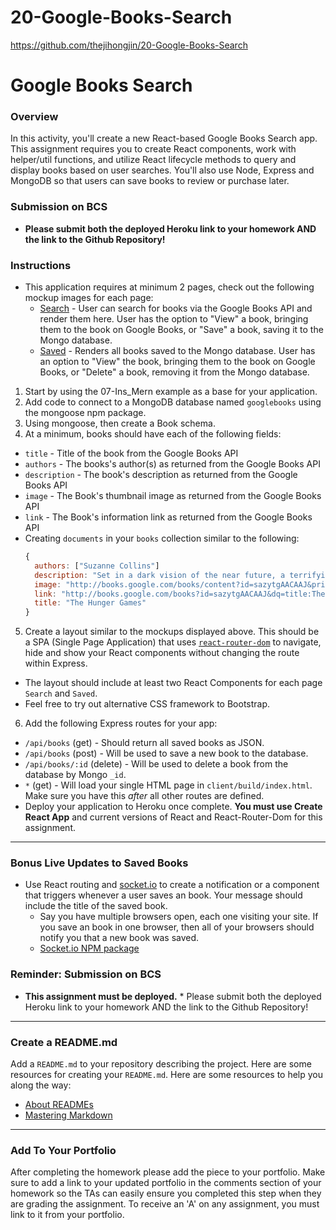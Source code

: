 # 20-Google-Books-Search
https://github.com/thejihongjin/20-Google-Books-Search

# Google Books Search
### Overview
In this activity, you'll create a new React-based Google Books Search app. This assignment requires you to create React components, work with helper/util functions, and utilize React lifecycle methods to query and display books based on user searches. You'll also use Node, Express and MongoDB so that users can save books to review or purchase later.

### Submission on BCS
* **Please submit both the deployed Heroku link to your homework AND the link to the Github Repository!**

### Instructions
* This application requires at minimum 2 pages, check out the following mockup images for each page:
  * [Search](Search.png) - User can search for books via the Google Books API and render them here. User has the option to "View" a book, bringing them to the book on Google Books, or "Save" a book, saving it to the Mongo database.
  * [Saved](Saved.png) - Renders all books saved to the Mongo database. User has an option to "View" the book, bringing them to the book on Google Books, or "Delete" a book, removing it from the Mongo database.
1. Start by using the 07-Ins_Mern example as a base for your application.
2. Add code to connect to a MongoDB database named `googlebooks` using the mongoose npm package.
3. Using mongoose, then create a Book schema.
4. At a minimum, books should have each of the following fields:
* `title` - Title of the book from the Google Books API
* `authors` - The books's author(s) as returned from the Google Books API
* `description` - The book's description as returned from the Google Books API
* `image` - The Book's thumbnail image as returned from the Google Books API
* `link` - The Book's information link as returned from the Google Books API
* Creating `documents` in your `books` collection similar to the following:
    ```js
    {
      authors: ["Suzanne Collins"]
      description: "Set in a dark vision of the near future, a terrifying reality TV show is taking place. Twelve boys and twelve girls are forced to appear in a live event called The Hunger Games. There is only one rule: kill or be killed. When sixteen-year-old Katniss Everdeen steps forward to take her younger sister's place in the games, she sees it as a death sentence. But Katniss has been close to death before. For her, survival is second nature."
      image: "http://books.google.com/books/content?id=sazytgAACAAJ&printsec=frontcover&img=1&zoom=1&source=gbs_api"
      link: "http://books.google.com/books?id=sazytgAACAAJ&dq=title:The+Hunger+Games&hl=&source=gbs_api"
      title: "The Hunger Games"
    }
    ```
5. Create a layout similar to the mockups displayed above. This should be a SPA (Single Page Application) that uses [`react-router-dom`](https://github.com/reactjs/react-router) to navigate, hide and show your React components without changing the route within Express.
* The layout should include at least two React Components for each page `Search` and `Saved`.
* Feel free to try out alternative CSS framework to Bootstrap.
6. Add the following Express routes for your app:
* `/api/books` (get) - Should return all saved books as JSON.
* `/api/books` (post) - Will be used to save a new book to the database.
* `/api/books/:id` (delete) - Will be used to delete a book from the database by Mongo `_id`.
* `*` (get) - Will load your single HTML page in `client/build/index.html`. Make sure you have this _after_ all other routes are defined.
* Deploy your application to Heroku once complete. **You must use Create React App** and current versions of React and React-Router-Dom for this assignment.
- - -

### Bonus Live Updates to Saved Books
* Use React routing and [socket.io](http://socket.io) to create a notification or a component that triggers whenever a user saves an book. Your message should include the title of the saved book.
  * Say you have multiple browsers open, each one visiting your site. If you save an book in one browser, then all of your browsers should notify you that a new book was saved.
  * [Socket.io NPM package](https://www.npmjs.com/package/socket.io)

### Reminder: Submission on BCS
* **This assignment must be deployed.** * Please submit both the deployed Heroku link to your homework AND the link to the Github Repository!
- - -

### Create a README.md
Add a `README.md` to your repository describing the project. Here are some resources for creating your `README.md`. Here are some resources to help you along the way:
* [About READMEs](https://help.github.com/articles/about-readmes/)
* [Mastering Markdown](https://guides.github.com/features/mastering-markdown/)
- - -

### Add To Your Portfolio
After completing the homework please add the piece to your portfolio. Make sure to add a link to your updated portfolio in the comments section of your homework so the TAs can easily ensure you completed this step when they are grading the assignment. To receive an 'A' on any assignment, you must link to it from your portfolio.